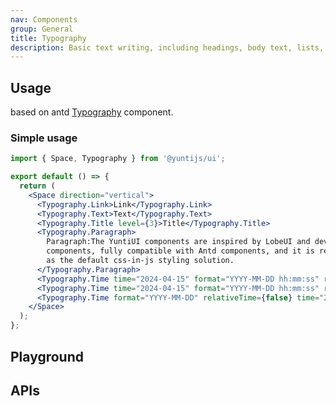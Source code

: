 ```yaml
---
nav: Components
group: General
title: Typography
description: Basic text writing, including headings, body text, lists, and more.
---
```


## Usage

based on antd [Typography](https://ant.design/components/typography-cn/) component.

### Simple usage

```jsx | pure
import { Space, Typography } from '@yuntijs/ui';

export default () => {
  return (
    <Space direction="vertical">
      <Typography.Link>Link</Typography.Link>
      <Typography.Text>Text</Typography.Text>
      <Typography.Title level={3}>Title</Typography.Title>
      <Typography.Paragraph>
        Paragraph:The YuntiUI components are inspired by LobeUI and developed based on Antd
        components, fully compatible with Antd components, and it is recommended to use antd-style
        as the default css-in-js styling solution.
      </Typography.Paragraph>
      <Typography.Time time="2024-04-15" format="YYYY-MM-DD hh:mm:ss" relativeTime={true} />
      <Typography.Time time="2024-04-15" format="YYYY-MM-DD hh:mm:ss" relativeTime={false} />
      <Typography.Time format="YYYY-MM-DD" relativeTime={false} time="2024-04-15" />
    </Space>
  );
};
```

<code src="./demos/index.tsx" center></code>

## Playground

<code src="./demos/Playground.tsx" nopadding></code>

## APIs

<API></API>
